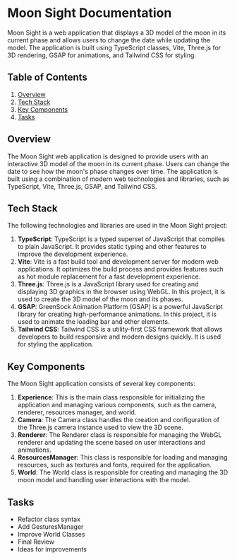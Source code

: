 # Moon Sight Documentation

Moon Sight is a web application that displays a 3D model of the moon in its current phase and allows users to change the date while updating the model. The application is built using TypeScript classes, Vite, Three.js for 3D rendering, GSAP for animations, and Tailwind CSS for styling.

## Table of Contents

1. [Overview](#overview)
2. [Tech Stack](#tech-stack)
3. [Key Components](#key-components)
4. [Tasks](#tasks)

## Overview

The Moon Sight web application is designed to provide users with an interactive 3D model of the moon in its current phase. Users can change the date to see how the moon's phase changes over time. The application is built using a combination of modern web technologies and libraries, such as TypeScript, Vite, Three.js, GSAP, and Tailwind CSS.

## Tech Stack

The following technologies and libraries are used in the Moon Sight project:

1. **TypeScript**: TypeScript is a typed superset of JavaScript that compiles to plain JavaScript. It provides static typing and other features to improve the development experience.
2. **Vite**: Vite is a fast build tool and development server for modern web applications. It optimizes the build process and provides features such as hot module replacement for a fast development experience.
3. **Three.js**: Three.js is a JavaScript library used for creating and displaying 3D graphics in the browser using WebGL. In this project, it is used to create the 3D model of the moon and its phases.
4. **GSAP**: GreenSock Animation Platform (GSAP) is a powerful JavaScript library for creating high-performance animations. In this project, it is used to animate the loading bar and other elements.
5. **Tailwind CSS**: Tailwind CSS is a utility-first CSS framework that allows developers to build responsive and modern designs quickly. It is used for styling the application.

## Key Components

The Moon Sight application consists of several key components:

1. **Experience**: This is the main class responsible for initializing the application and managing various components, such as the camera, renderer, resources manager, and world.
2. **Camera**: The Camera class handles the creation and configuration of the Three.js camera instance used to view the 3D scene.
3. **Renderer**: The Renderer class is responsible for managing the WebGL renderer and updating the scene based on user interactions and animations.
4. **ResourcesManager**: This class is responsible for loading and managing resources, such as textures and fonts, required for the application.
5. **World**: The World class is responsible for creating and managing the 3D moon model and handling user interactions with the model.

## Tasks

- Refactor class syntax
- Add GesturesManager
- Improve World Classes
- Final Review
- Ideas for improvements